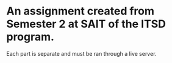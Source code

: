 # An assignment created from Semester 2 at SAIT of the ITSD program.

Each part is separate and must be ran through a live server.
